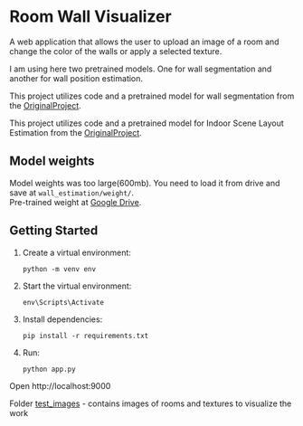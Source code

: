 # Room Wall Visualizer
A web application that allows the user to upload an image of a room and change the color of the walls or apply a selected texture.<br>

I am using here two pretrained models. One for wall segmentation and another for wall position estimation.<br>

This project utilizes code and a pretrained model for wall segmentation from the [OriginalProject](https://github.com/bjekic/WallSegmentation/).

This project utilizes code and a pretrained model for Indoor Scene Layout Estimation from the [OriginalProject](https://github.com/leVirve/lsun-room/).

## Model weights
Model weights was too large(600mb). You need to load it from drive and save at `wall_estimation/weight/`. <br>
Pre-trained weight at [Google Drive](https://drive.google.com/file/d/1aUJoXM9SQMe0LC38pA8v8r43pPOAaQ-a/view?usp=sharing).
## Getting Started

1. Create a virtual environment:

   ```
   python -m venv env
   ```

2. Start the virtual environment:

   ```
   env\Scripts\Activate
   ```

3. Install dependencies:

   ```
   pip install -r requirements.txt
   ```
4. Run:

   ```
   python app.py
   ```
Open http://localhost:9000 <br>

Folder [test_images](./test_images) - contains images of rooms and textures to visualize the work
